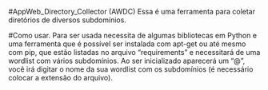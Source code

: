 #AppWeb_Directory_Collector (AWDC)
Essa é uma ferramenta para coletar diretórios de diversos subdomínios.

#Como usar.
Para ser usada necessita de algumas bibliotecas em Python e uma ferramenta que é possível ser instalada com apt-get ou até mesmo com pip, que estão listadas no arquivo  “requirements” e necessitará de uma wordlist com vários subdomínios. Ao ser inicializado aparecerá um “@”, você irá digitar o nome da sua wordlist com os subdomínios (é necessário colocar a  extensão do arquivo).

 
